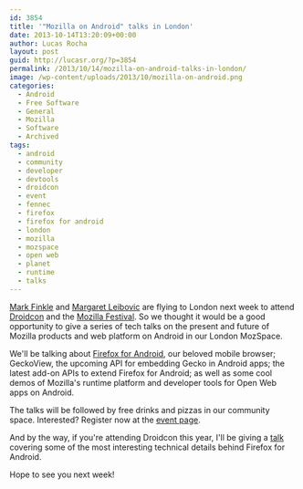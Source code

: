 ```yaml
---
id: 3854
title: '"Mozilla on Android" talks in London'
date: 2013-10-14T13:20:09+00:00
author: Lucas Rocha
layout: post
guid: http://lucasr.org/?p=3854
permalink: /2013/10/14/mozilla-on-android-talks-in-london/
image: /wp-content/uploads/2013/10/mozilla-on-android.png
categories:
  - Android
  - Free Software
  - General
  - Mozilla
  - Software
  - Archived
tags:
  - android
  - community
  - developer
  - devtools
  - droidcon
  - event
  - fennec
  - firefox
  - firefox for android
  - london
  - mozilla
  - mozspace
  - open web
  - planet
  - runtime
  - talks
---
```

[Mark Finkle](starkravingfinkle.org/) and [Margaret
Leibovic](http://blog.margaretleibovic.com/) are flying to London next week to
attend [Droidcon](http://uk.droidcon.com/2013/) and the [Mozilla
Festival](http://mozillafestival.org). So we thought it would be a good
opportunity to give a series of tech talks on the present and future of Mozilla
products and web platform on Android in our London MozSpace.

We'll be talking about [Firefox for
Android](http://www.mozilla.org/en-US/firefox/mobile/features/), our beloved
mobile browser; GeckoView, the upcoming API for embedding Gecko in Android
apps; the latest add-on APIs to extend Firefox for Android; as well as some
cool demos of Mozilla's runtime platform and developer tools for Open Web apps
on Android.

The talks will be followed by free drinks and pizzas in our community space.
Interested? Register now at the [event
page](http://mozillaonandroid.eventbrite.co.uk).

And by the way, if you're attending Droidcon this year, I'll be giving a
[talk](http://uk.droidcon.com/2013/sessions/bringing-firefox-to-android/)
covering some of the most interesting technical details behind Firefox for
Android.

Hope to see you next week!
